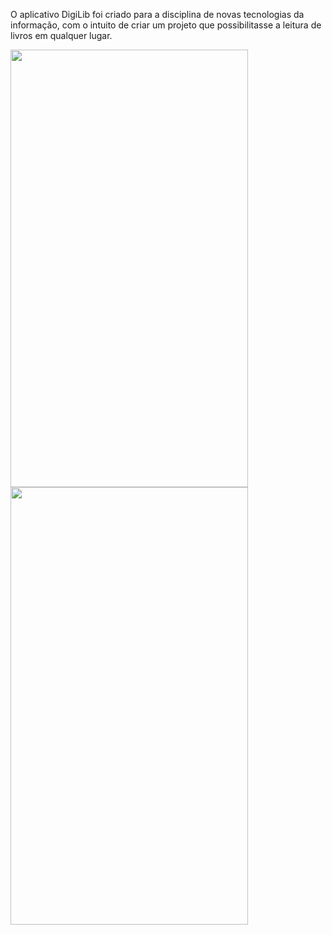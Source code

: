 O aplicativo DigiLib foi criado para a disciplina de novas tecnologias da informação, com o intuito de criar um projeto que possibilitasse a leitura de livros em qualquer lugar.



<img src="https://user-images.githubusercontent.com/38476820/88065405-efd1b700-cb42-11ea-8b2f-ac4c222d5646.png" width="380" height="700"><img src="https://user-images.githubusercontent.com/38476820/88080386-6081cf00-cb55-11ea-90aa-3da1ec26628b.png" width="380" height="700">



